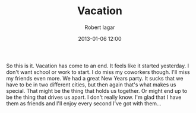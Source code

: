 ﻿---
layout: post
title: Vacation
date: 2013-01-06 12:00
author: "Robert Iagar"
comments: true
tags: [Day to day]
---
So this is it. Vacation has come to an end. It feels like it started yesterday. I don't want school or work to start. I do miss my coworkers though. I'll miss my friends even more. We had a great New Years party. It sucks that we have to be in two different cities, but then again that's what makes us special. That might be the thing that holds us together. Or might end up to be the thing that drives us apart. I don't really know. I'm glad that I have them as friends and I'll enjoy every second I've got with them...
